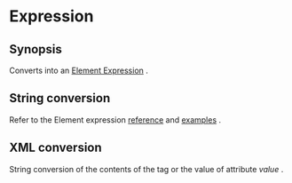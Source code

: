 <h1 class="converter">Expression</h1>

## Synopsis

Converts into an [Element Expression](https://migale.jouy.inra.fr/redmine/projects/alvisnlp/wiki/Element_Expression) .

## String conversion

Refer to the Element expression [reference](https://migale.jouy.inra.fr/redmine/projects/alvisnlp/wiki/Element_Expression) and [examples](https://migale.jouy.inra.fr/redmine/projects/alvisnlp/wiki/Element_Expression_Examples) .

## XML conversion

String conversion of the contents of the tag or the value of attribute *value* .

